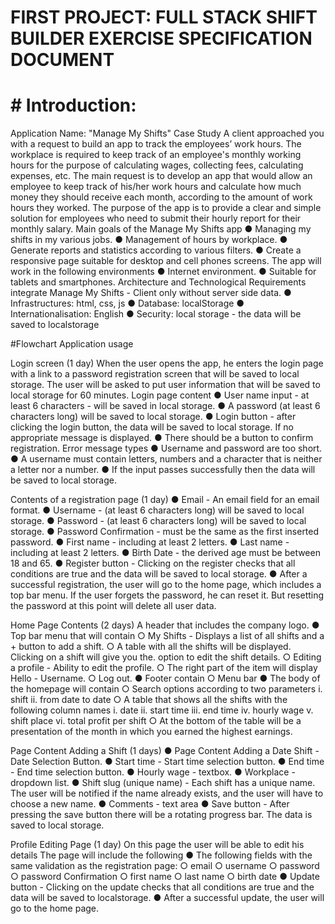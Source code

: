 # FIRST PROJECT: FULL STACK SHIFT BUILDER EXERCISE SPECIFICATION DOCUMENT

# # Introduction:
Application Name: "Manage My Shifts"
Case Study
A client approached you with a request to build an app to track the employees’
work hours. The workplace is required to keep track of an employee's monthly
working hours for the purpose of calculating wages, collecting fees, calculating
expenses, etc. The main request is to develop an app that would allow an
employee to keep track of his/her work hours and calculate how much money
they should receive each month, according to the amount of work hours they
worked.
The purpose of the app is to provide a clear and simple solution for employees
who need to submit their hourly report for their monthly salary.
Main goals of the Manage My Shifts app
● Managing my shifts in my various jobs.
● Management of hours by workplace.
● Generate reports and statistics according to various filters.
● Create a responsive page suitable for desktop and cell phones screens.
The app will work in the following environments
● Internet environment.
● Suitable for tablets and smartphones.
Architecture and Technological Requirements
integrate Manage My Shifts - Client only without server side data.
● Infrastructures: html, css, js
● Database: localStorage
● Internationalisation: English
● Security: local storage - the data will be saved to localstorage

#Flowchart Application usage

Login screen (1 day)
When the user opens the app, he enters the login page with a link to a password
registration screen that will be saved to local storage. The user will be asked to
put user information that will be saved to local storage for 60 minutes.
Login page content
● User name input - at least 6 characters - will be saved in local storage.
● A password (at least 6 characters long) will be saved to local storage.
● Login button - after clicking the login button, the data will be saved to
local storage. If no appropriate message is displayed.
● There should be a button to confirm registration.
Error message types
● Username and password are too short.
● A username must contain letters, numbers and a character that is neither
a letter nor a number.
● If the input passes successfully then the data will be saved to local
storage.

Contents of a registration page (1 day)
● Email - An email field for an email format.
● Username - (at least 6 characters long) will be saved to local storage.
● Password - (at least 6 characters long) will be saved to local storage.
● Password Confirmation - must be the same as the first inserted password.
● First name - including at least 2 letters.
● Last name - including at least 2 letters.
● Birth Date - the derived age must be between 18 and 65.
● Register button - Clicking on the register checks that all conditions are
true and the data will be saved to local storage.
● After a successful registration, the user will go to the home page, which
includes a top bar menu.
If the user forgets the password, he can reset it. But resetting the password at
this point will delete all user data.

Home Page Contents (2 days)
A header that includes the company logo.
● Top bar menu that will contain
○ My Shifts - Displays a list of all shifts and a + button to add a shift.
○ A table with all the shifts will be displayed. Clicking on a shift will
give you the. option to edit the shift details.
○ Editing a profile - Ability to edit the profile.
○ The right part of the item will display Hello - Username.
○ Log out.
● Footer contain
○ Menu bar
● The body of the homepage will contain
○ Search options according to two parameters
i. shift
ii. from date to date
○ A table that shows all the shifts with the following column names
i. date
ii. start time
iii. end time
iv. hourly wage
v. shift place
vi. total profit per shift
○ At the bottom of the table will be a presentation of the month in
which you earned the highest earnings.

Page Content Adding a Shift (1 days)
● Page Content Adding a Date Shift - Date Selection Button.
● Start time - Start time selection button.
● End time - End time selection button.
● Hourly wage - textbox.
● Workplace - dropdown list.
● Shift slug (unique name) - Each shift has a unique name. The user will be
notified if the name already exists, and the user will have to choose a new
name.
● Comments - text area
● Save button - After pressing the save button there will be a rotating
progress bar. The data is saved to local storage.

Profile Editing Page (1 day)
On this page the user will be able to edit his details
The page will include the following
● The following fields with the same validation as the registration page:
○ email
○ username
○ password
○ password Confirmation
○ first name
○ last name
○ birth date
● Update button - Clicking on the update checks that all conditions are true
and the data will be saved to localstorage.
● After a successful update, the user will go to the home page.

